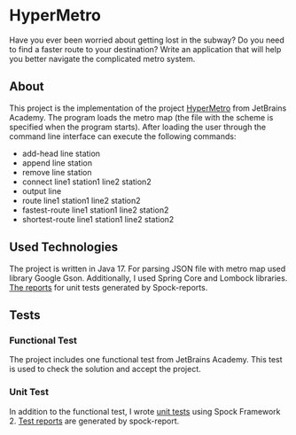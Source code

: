 # HyperMetro

Have you ever been worried about getting lost in the subway? Do you need to find a faster route to your destination?
Write an application that will help you better navigate the complicated metro system.

## About

This project is the implementation of the project [HyperMetro](https://hyperskill.org/projects/120) from JetBrains
Academy. The program loads the metro map (the file with the scheme is specified when the program starts). After loading
the user through the command line interface can execute the following commands:

- add-head line station
- append line station
- remove line station
- connect line1 station1 line2 station2
- output line
- route line1 station1 line2 station2
- fastest-route line1 station1 line2 station2
- shortest-route line1 station1 line2 station2

## Used Technologies

The project is written in Java 17. For parsing JSON file with metro map used library Google Gson. Additionally, I used
Spring Core and Lombock libraries. [The reports](https://rabestro.github.io/jetbrains-academy-hypermetro/) for unit
tests generated by Spock-reports.

## Tests

### Functional Test

The project includes one functional test from JetBrains Academy. This test is used to check the solution and accept the
project.

### Unit Test

In addition to the functional test, I
wrote [unit tests](https://github.com/rabestro/jetbrains-academy-hypermetro-java/tree/master/HyperMetro/task/test/metro)
using Spock Framework 2. [Test reports](https://rabestro.github.io/jetbrains-academy-hypermetro/) are generated by
spock-report.
